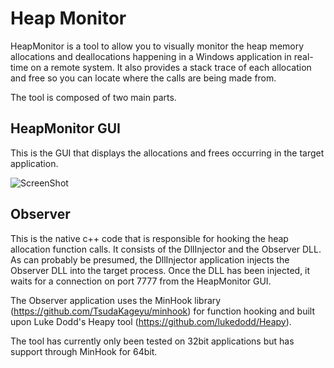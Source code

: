Heap Monitor
=====

HeapMonitor is a tool to allow you to visually monitor the heap memory allocations and deallocations happening 
in a Windows application in real-time on a remote system. It also provides a stack trace of each allocation and 
free so you can locate where the calls are being made from.  

The tool is composed of two main parts.

HeapMonitor GUI
--------
This is the GUI that displays the allocations and frees occurring in the target application.

![ScreenShot](https://www.securifera.com/wp-content/uploads/2016/01/heap_tool.jpg)


Observer
--------
This is the native c++ code that is responsible for hooking the heap allocation function calls. It consists of the 
DllInjector and the Observer DLL. As can probably be presumed, the DllInjector application injects the Observer DLL
into the target process. Once the DLL has been injected, it waits for a connection on port 7777 from the HeapMonitor GUI. 

The Observer application uses the MinHook library (https://github.com/TsudaKageyu/minhook) for function hooking
and built upon Luke Dodd's Heapy tool (https://github.com/lukedodd/Heapy).



The tool has currently only been tested on 32bit applications but has support through MinHook for 64bit.